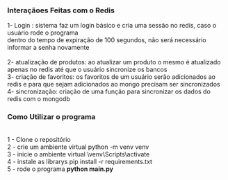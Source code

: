 ### Interaçãoes Feitas com o Redis
1- Login : sistema faz um login básico e cria uma sessão no redis, caso o usuário rode o programa<br>
dentro do tempo de expiração de 100 segundos, não será necessário informar a senha novamente<br><br>
2- atualização de produtos: ao atualizar um produto o mesmo é atualizado apenas no redis até que o usuário sincronize os bancos<br>
3- criação de favoritos: os favoritos de um usuário serão adicionados ao redis e para que sejam adicionados ao mongo precisam ser sincronizados<br>
4- sincronização: criação de uma função para sincronizar os dados do redis com o mongodb<br>
### Como Utilizar o programa
<br>
1 - Clone o repositório<br>
2 - crie um ambiente virtual python -m venv venv<br>
3 - inicie o ambiente virtual \venv\Scripts\activate<br>
4 - instale as librarys pip install -r requirements.txt<br>
5 - rode o programa <strong>python main.py</strong><br>

